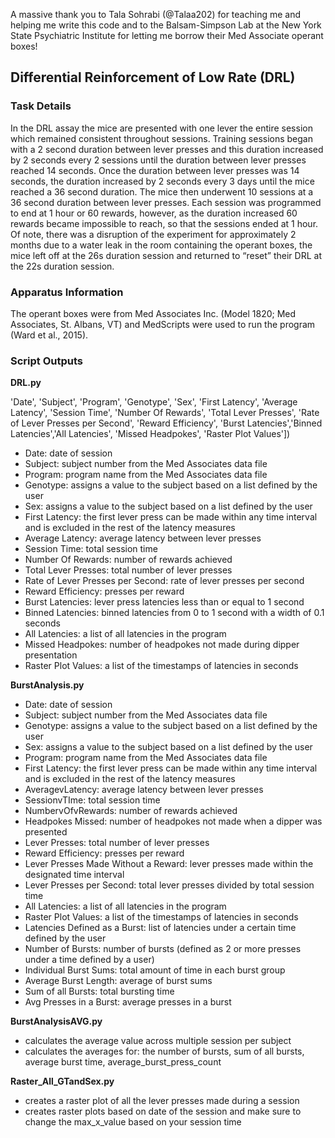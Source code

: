 A massive thank you to Tala Sohrabi (@Talaa202) for teaching me and helping me write this code and to the Balsam-Simpson Lab at the New York State Psychiatric Institute for letting me borrow their Med Associate operant boxes!

## Differential Reinforcement of Low Rate (DRL)
### Task Details
In the DRL assay the mice are presented with one lever the entire session which remained consistent throughout sessions. Training sessions began with a 2 second duration between lever presses and this duration increased by 2 seconds every 2 sessions until the duration between lever presses reached 14 seconds. Once the duration between lever presses was 14 seconds, the duration increased by 2 seconds every 3 days until the mice reached a 36 second duration. The mice then underwent 10 sessions at a 36 second duration between lever presses. Each session was programmed to end at 1 hour or 60 rewards, however, as the duration increased 60 rewards became impossible to reach, so that the sessions ended at 1 hour.  Of note, there was a disruption of the experiment for approximately 2 months due to a water leak in the room containing the operant boxes, the mice left off at the 26s duration session and returned to “reset” their DRL at the 22s duration session.
### Apparatus Information
The operant boxes were from Med Associates Inc. (Model 1820; Med Associates, St. Albans, VT) and MedScripts were used to run the program (Ward et al., 2015).

### Script Outputs

**DRL.py**

'Date', 'Subject', 'Program', 'Genotype', 'Sex', 'First Latency', 'Average Latency', 'Session Time', 'Number Of Rewards', 'Total Lever Presses', 'Rate of Lever Presses per Second', 'Reward Efficiency', 'Burst Latencies','Binned Latencies','All Latencies', 'Missed Headpokes', 'Raster Plot Values'])

- Date: date of session
- Subject: subject number from the Med Associates data file
- Program: program name from the Med Associates data file
- Genotype: assigns a value to the subject based on a list defined by the user
- Sex: assigns a value to the subject based on a list defined by the user
- First Latency: the first lever press can be made within any time interval and is excluded in the rest of the latency measures
- Average Latency: average latency between lever presses 
- Session Time: total session time
- Number Of Rewards: number of rewards achieved
- Total Lever Presses: total number of lever presses
- Rate of Lever Presses per Second: rate of lever presses per second
- Reward Efficiency: presses per reward
- Burst Latencies: lever press latencies less than or equal to 1 second
- Binned Latencies: binned latencies from 0 to 1 second with a width of 0.1 seconds
- All Latencies: a list of all latencies in the program
- Missed Headpokes: number of headpokes not made during dipper presentation
- Raster Plot Values: a list of the timestamps of latencies in seconds

**BurstAnalysis.py**

- Date: date of session
- Subject: subject number from the Med Associates data file
- Genotype: assigns a value to the subject based on a list defined by the user
- Sex: assigns a value to the subject based on a list defined by the user
- Program: program name from the Med Associates data file
- First Latency: the first lever press can be made within any time interval and is excluded in the rest of the latency measures
- AveragevLatency: average latency between lever presses 
- SessionvTIme: total session time
- NumbervOfvRewards: number of rewards achieved
- Headpokes Missed: number of headpokes not made when a dipper was presented
- Lever Presses: total number of lever presses
- Reward Efficiency: presses per reward
- Lever Presses Made Without a Reward: lever presses made within the designated time interval
- Lever Presses per Second: total lever presses divided by total session time
- All Latencies: a list of all latencies in the program
- Raster Plot Values: a list of the timestamps of latencies in seconds
- Latencies Defined as a Burst: list of latencies under a certain time defined by the user
- Number of Bursts: number of bursts (defined as 2 or more presses under a time defined by a user)
- Individual Burst Sums: total amount of time in each burst group
- Average Burst Length: average of burst sums
- Sum of all Bursts: total bursting time
- Avg Presses in a Burst: average presses in a burst

**BurstAnalysisAVG.py**

- calculates the average value across multiple session per subject
- calculates the averages for: the number of bursts, sum of all bursts, average burst time, average_burst_press_count

**Raster_All_GTandSex.py**
- creates a raster plot of all the lever presses made during a session
- creates raster plots based on date of the session and make sure to change the max_x_value based on your session time

